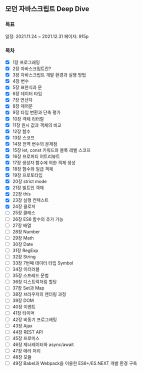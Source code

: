 ## 모던 자바스크립트 Deep Dive

### 목표

일정: 2021.11.24 ~ 2021.12.31
페이지: 915p

### 목차

- [x] 1장 프로그래밍
- [x] 2장 자바스크립트란?
- [x] 3장 자바스크립트 개발 환경과 실행 방법
- [x] 4장 변수
- [x] 5장 표현식과 문
- [x] 6장 데이터 타입
- [x] 7장 연산자
- [x] 8장 제어문
- [x] 9장 타입 변환과 단축 평가
- [x] 10장 객체 리터럴
- [x] 11장 원시 값과 객체의 비교
- [x] 12장 함수
- [x] 13장 스코프
- [x] 14장 전역 변수의 문제점
- [x] 15장 let, const 키워드와 블록 레벨 스코프
- [x] 16장 프로퍼티 어트리뷰트
- [x] 17장 생성자 함수에 의한 객체 생성
- [x] 18장 함수와 일급 객체
- [x] 19장 프로토타입
- [x] 20장 strict mode
- [x] 21장 빌트인 객체
- [x] 22장 this
- [x] 23장 실행 컨텍스트
- [x] 24장 클로저
- [ ] 25장 클래스
- [ ] 26장 ES6 함수의 추가 기능
- [ ] 27장 배열
- [ ] 28장 Number
- [ ] 29장 Math
- [ ] 30장 Date
- [ ] 31장 RegExp
- [ ] 32장 String
- [ ] 33장 7번째 데이터 타입 Symbol
- [ ] 34장 이터러블
- [ ] 35장 스프레드 문법
- [ ] 36장 디스트럭처링 할당
- [ ] 37장 Set과 Map
- [ ] 38장 브라우저의 렌더링 과정
- [ ] 39장 DOM
- [ ] 40장 이벤트
- [ ] 41장 타이머
- [ ] 42장 비동기 프로그래밍
- [ ] 43장 Ajax
- [ ] 44장 REST API
- [ ] 45장 프로미스
- [ ] 46장 제너레이터와 async/await
- [ ] 47장 에러 처리
- [ ] 48장 모듈
- [ ] 49장 Babel과 Webpack을 이용한 ES6+/ES.NEXT 개발 환경 구축
